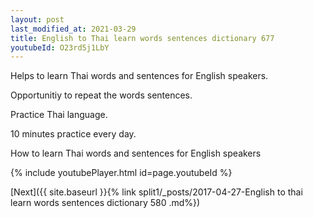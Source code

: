 ```yaml
---
layout: post
last_modified_at: 2021-03-29
title: English to Thai learn words sentences dictionary 677 
youtubeId: O23rd5j1LbY
---
```

 
 
Helps to learn Thai words and sentences for English speakers.

Opportunitiy to repeat the words sentences. 

Practice Thai language. 
 
10 minutes practice every day. 
 
How to learn Thai words and sentences for English speakers 
 
{% include youtubePlayer.html id=page.youtubeId %}
 
 
[Next]({{ site.baseurl }}{% link  split1/_posts/2017-04-27-English to thai learn words sentences dictionary 580 .md%})
 
